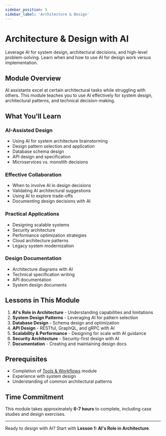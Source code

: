 ```yaml
---
sidebar_position: 5
sidebar_label: 'Architecture & Design'
---
```


# Architecture & Design with AI

Leverage AI for system design, architectural decisions, and high-level problem-solving. Learn when and how to use AI for design work versus implementation.

## Module Overview

AI assistants excel at certain architectural tasks while struggling with others. This module teaches you to use AI effectively for system design, architectural patterns, and technical decision-making.

## What You'll Learn

### AI-Assisted Design

- Using AI for system architecture brainstorming
- Design pattern selection and application
- Database schema design
- API design and specification
- Microservices vs. monolith decisions

### Effective Collaboration

- When to involve AI in design decisions
- Validating AI architectural suggestions
- Using AI to explore trade-offs
- Documenting design decisions with AI

### Practical Applications

- Designing scalable systems
- Security architecture
- Performance optimization strategies
- Cloud architecture patterns
- Legacy system modernization

### Design Documentation

- Architecture diagrams with AI
- Technical specification writing
- API documentation
- System design documents

## Lessons in This Module

1. **AI's Role in Architecture** - Understanding capabilities and limitations
2. **System Design Patterns** - Leveraging AI for pattern selection
3. **Database Design** - Schema design and optimization
4. **API Design** - RESTful, GraphQL, and gRPC with AI
5. **Scalability & Performance** - Designing for scale with AI guidance
6. **Security Architecture** - Security-first design with AI
7. **Documentation** - Creating and maintaining design docs

## Prerequisites

- Completion of [Tools & Workflows](tools-and-workflows) module
- Experience with system design
- Understanding of common architectural patterns

## Time Commitment

This module takes approximately **6-7 hours** to complete, including case studies and design exercises.

---

Ready to design with AI? Start with **Lesson 1: AI's Role in Architecture**.
